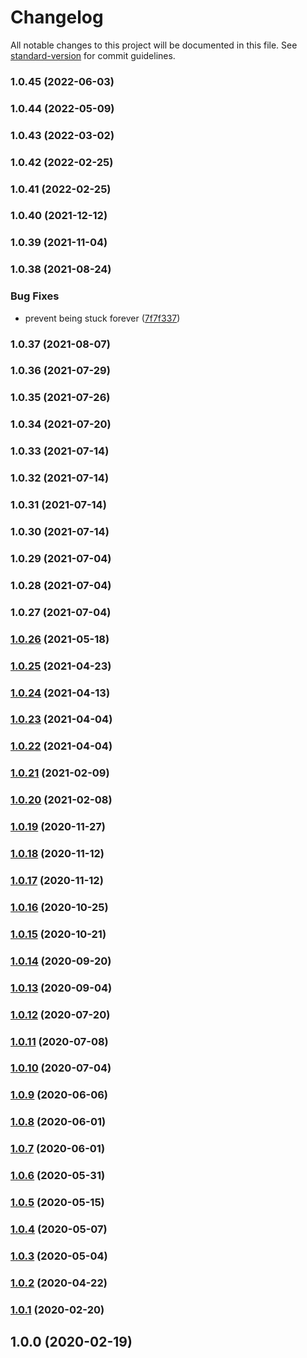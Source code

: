 # Changelog

All notable changes to this project will be documented in this file. See [standard-version](https://github.com/conventional-changelog/standard-version) for commit guidelines.

### 1.0.45 (2022-06-03)

### 1.0.44 (2022-05-09)

### 1.0.43 (2022-03-02)

### 1.0.42 (2022-02-25)

### 1.0.41 (2022-02-25)

### 1.0.40 (2021-12-12)

### 1.0.39 (2021-11-04)

### 1.0.38 (2021-08-24)


### Bug Fixes

* prevent being stuck forever ([7f7f337](https://github.com/Kikobeats/top-user-agents/commit/7f7f3379eb72b162b7ea2921bdf06a7655906e46))

### 1.0.37 (2021-08-07)

### 1.0.36 (2021-07-29)

### 1.0.35 (2021-07-26)

### 1.0.34 (2021-07-20)

### 1.0.33 (2021-07-14)

### 1.0.32 (2021-07-14)

### 1.0.31 (2021-07-14)

### 1.0.30 (2021-07-14)

### 1.0.29 (2021-07-04)

### 1.0.28 (2021-07-04)

### 1.0.27 (2021-07-04)

### [1.0.26](https://github.com/Kikobeats/top-user-agents/compare/v1.0.25...v1.0.26) (2021-05-18)

### [1.0.25](https://github.com/Kikobeats/top-user-agents/compare/v1.0.24...v1.0.25) (2021-04-23)

### [1.0.24](https://github.com/Kikobeats/top-user-agents/compare/v1.0.23...v1.0.24) (2021-04-13)

### [1.0.23](https://github.com/Kikobeats/top-user-agents/compare/v1.0.22...v1.0.23) (2021-04-04)

### [1.0.22](https://github.com/Kikobeats/top-user-agents/compare/v1.0.21...v1.0.22) (2021-04-04)

### [1.0.21](https://github.com/Kikobeats/top-user-agents/compare/v1.0.20...v1.0.21) (2021-02-09)

### [1.0.20](https://github.com/Kikobeats/top-user-agents/compare/v1.0.19...v1.0.20) (2021-02-08)

### [1.0.19](https://github.com/Kikobeats/top-user-agents/compare/v1.0.18...v1.0.19) (2020-11-27)

### [1.0.18](https://github.com/Kikobeats/top-user-agents/compare/v1.0.17...v1.0.18) (2020-11-12)

### [1.0.17](https://github.com/Kikobeats/top-user-agents/compare/v1.0.16...v1.0.17) (2020-11-12)

### [1.0.16](https://github.com/Kikobeats/top-user-agents/compare/v1.0.15...v1.0.16) (2020-10-25)

### [1.0.15](https://github.com/Kikobeats/top-user-agents/compare/v1.0.14...v1.0.15) (2020-10-21)

### [1.0.14](https://github.com/Kikobeats/top-user-agents/compare/v1.0.13...v1.0.14) (2020-09-20)

### [1.0.13](https://github.com/Kikobeats/top-user-agents/compare/v1.0.12...v1.0.13) (2020-09-04)

### [1.0.12](https://github.com/Kikobeats/top-user-agents/compare/v1.0.11...v1.0.12) (2020-07-20)

### [1.0.11](https://github.com/Kikobeats/top-user-agents/compare/v1.0.10...v1.0.11) (2020-07-08)

### [1.0.10](https://github.com/Kikobeats/top-user-agents/compare/v1.0.9...v1.0.10) (2020-07-04)

### [1.0.9](https://github.com/Kikobeats/top-user-agents/compare/v1.0.8...v1.0.9) (2020-06-06)

### [1.0.8](https://github.com/Kikobeats/top-user-agents/compare/v1.0.7...v1.0.8) (2020-06-01)

### [1.0.7](https://github.com/Kikobeats/top-user-agents/compare/v1.0.6...v1.0.7) (2020-06-01)

### [1.0.6](https://github.com/Kikobeats/top-user-agents/compare/v1.0.5...v1.0.6) (2020-05-31)

### [1.0.5](https://github.com/Kikobeats/top-user-agents/compare/v1.0.4...v1.0.5) (2020-05-15)

### [1.0.4](https://github.com/Kikobeats/top-user-agents/compare/v1.0.3...v1.0.4) (2020-05-07)

### [1.0.3](https://github.com/Kikobeats/top-user-agents/compare/v1.0.2...v1.0.3) (2020-05-04)

### [1.0.2](https://github.com/Kikobeats/top-user-agents/compare/v1.0.1...v1.0.2) (2020-04-22)

### [1.0.1](https://github.com/Kikobeats/top-user-agents/compare/v1.0.0...v1.0.1) (2020-02-20)

## 1.0.0 (2020-02-19)
